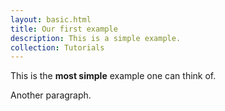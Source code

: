 ```yaml
---
layout: basic.html
title: Our first example
description: This is a simple example.
collection: Tutorials
---
```


This is the **most simple** example one can think of.

Another paragraph.
